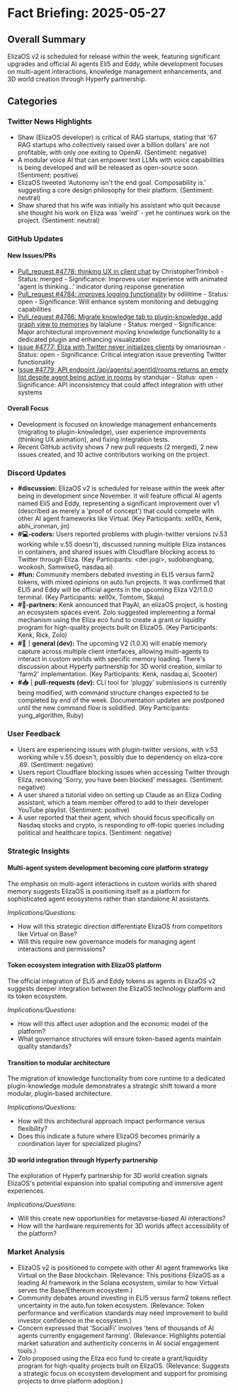 # Fact Briefing: 2025-05-27

## Overall Summary
ElizaOS v2 is scheduled for release within the week, featuring significant upgrades and official AI agents Eli5 and Eddy, while development focuses on multi-agent interactions, knowledge management enhancements, and 3D world creation through Hyperfy partnership.

## Categories

### Twitter News Highlights
- Shaw (ElizaOS developer) is critical of RAG startups, stating that '67 RAG startups who collectively raised over a billion dollars' are not profitable, with only one exiting to OpenAI. (Sentiment: negative)
- A modular voice AI that can empower text LLMs with voice capabilities is being developed and will be released as open-source soon. (Sentiment: positive)
- ElizaOS tweeted 'Autonomy isn't the end goal. Composability is.' suggesting a core design philosophy for their platform. (Sentiment: neutral)
- Shaw shared that his wife was initially his assistant who quit because she thought his work on Eliza was 'weird' - yet he continues work on the project. (Sentiment: neutral)

### GitHub Updates

#### New Issues/PRs
- [Pull_request #4778: thinking UX in client chat](https://github.com/elizaOS/eliza/pull/4778) by ChristopherTrimboli - Status: merged - Significance: Improves user experience with animated 'agent is thinking...' indicator during response generation
- [Pull_request #4784: improves logging functionality](https://github.com/elizaOS/eliza/pull/4784) by odilitime - Status: open - Significance: Will enhance system monitoring and debugging capabilities
- [Pull_request #4766: Migrate knowledge tab to plugin-knowledge, add graph view to memories](https://github.com/elizaOS/eliza/pull/4766) by lalalune - Status: merged - Significance: Major architectural improvement moving knowledge functionality to a dedicated plugin and enhancing visualization
- [Issue #4777: Eliza with Twitter never initializes clients](https://github.com/elizaOS/eliza/issues/4777) by omariosman - Status: open - Significance: Critical integration issue preventing Twitter functionality
- [Issue #4779: API endpoint /api/agents/:agentId/rooms returns an empty list despite agent being active in rooms](https://github.com/elizaOS/eliza/issues/4779) by standujar - Status: open - Significance: API inconsistency that could affect integration with other systems

#### Overall Focus
- Development is focused on knowledge management enhancements (migrating to plugin-knowledge), user experience improvements (thinking UX animation), and fixing integration tests.
- Recent GitHub activity shows 7 new pull requests (2 merged), 2 new issues created, and 10 active contributors working on the project.

### Discord Updates
- **#discussion:** ElizaOS v2 is scheduled for release within the week after being in development since November. It will feature official AI agents named Eli5 and Eddy, representing a significant improvement over v1 (described as merely a 'proof of concept') that could compete with other AI agent frameworks like Virtual. (Key Participants: xell0x, Kenk, abhi_ironman, jin)
- **#💻-coders:** Users reported problems with plugin-twitter versions (v.53 working while v.55 doesn't), discussed running multiple Eliza instances in containers, and shared issues with Cloudflare blocking access to Twitter through Eliza. (Key Participants: <der.jogi>, sudobangbang, wookosh, SamwiseG, nasdaq.ai)
- **#fun:** Community members debated investing in ELI5 versus farm2 tokens, with mixed opinions on auto.fun projects. It was confirmed that ELI5 and Eddy will be official agents in the upcoming Eliza V2/1.0.0 terminal. (Key Participants: xell0x, Tomtom, Skaju)
- **#🥇-partners:** Kenk announced that PayAI, an elizaOS project, is hosting an ecosystem spaces event. Zolo suggested implementing a formal mechanism using the Eliza eco fund to create a grant or liquidity program for high-quality projects built on ElizaOS. (Key Participants: Kenk, Rick, Zolo)
- **#💬｜general (dev):** The upcoming V2 (1.0.X) will enable memory capture across multiple client interfaces, allowing multi-agents to interact in custom worlds with specific memory loading. There's discussion about Hyperfy partnership for 3D world creation, similar to 'farm2' implementation. (Key Participants: Kenk, nasdaq.ai, Scooter)
- **#📥｜pull-requests (dev):** CLI tool for 'pluggy' submissions is currently being modified, with command structure changes expected to be completed by end of the week. Documentation updates are postponed until the new command flow is solidified. (Key Participants: yung_algorithm, Ruby)

### User Feedback
- Users are experiencing issues with plugin-twitter versions, with v.53 working while v.55 doesn't, possibly due to dependency on eliza-core .69. (Sentiment: negative)
- Users report Cloudflare blocking issues when accessing Twitter through Eliza, receiving 'Sorry, you have been blocked' messages. (Sentiment: negative)
- A user shared a tutorial video on setting up Claude as an Eliza Coding assistant, which a team member offered to add to their developer YouTube playlist. (Sentiment: positive)
- A user reported that their agent, which should focus specifically on Nasdaq stocks and crypto, is responding to off-topic queries including political and healthcare topics. (Sentiment: negative)

### Strategic Insights

#### Multi-agent system development becoming core platform strategy
The emphasis on multi-agent interactions in custom worlds with shared memory suggests ElizaOS is positioning itself as a platform for sophisticated agent ecosystems rather than standalone AI assistants.

*Implications/Questions:*
  - How will this strategic direction differentiate ElizaOS from competitors like Virtual on Base?
  - Will this require new governance models for managing agent interactions and permissions?

#### Token ecosystem integration with ElizaOS platform
The official integration of ELI5 and Eddy tokens as agents in ElizaOS v2 suggests deeper integration between the ElizaOS technology platform and its token ecosystem.

*Implications/Questions:*
  - How will this affect user adoption and the economic model of the platform?
  - What governance structures will ensure token-based agents maintain quality standards?

#### Transition to modular architecture
The migration of knowledge functionality from core runtime to a dedicated plugin-knowledge module demonstrates a strategic shift toward a more modular, plugin-based architecture.

*Implications/Questions:*
  - How will this architectural approach impact performance versus flexibility?
  - Does this indicate a future where ElizaOS becomes primarily a coordination layer for specialized plugins?

#### 3D world integration through Hyperfy partnership
The exploration of Hyperfy partnership for 3D world creation signals ElizaOS's potential expansion into spatial computing and immersive agent experiences.

*Implications/Questions:*
  - Will this create new opportunities for metaverse-based AI interactions?
  - How will the hardware requirements for 3D worlds affect accessibility of the platform?

### Market Analysis
- ElizaOS v2 is positioned to compete with other AI agent frameworks like Virtual on the Base blockchain. (Relevance: This positions ElizaOS as a leading AI framework in the Solana ecosystem, similar to how Virtual serves the Base/Ethereum ecosystem.)
- Community debates around investing in ELI5 versus farm2 tokens reflect uncertainty in the auto.fun token ecosystem. (Relevance: Token performance and verification standards may need improvement to build investor confidence in the ecosystem.)
- Concern expressed that 'SocialFi' involves 'tens of thousands of AI agents currently engagement farming'. (Relevance: Highlights potential market saturation and authenticity concerns in AI social engagement tools.)
- Zolo proposed using the Eliza eco fund to create a grant/liquidity program for high-quality projects built on ElizaOS. (Relevance: Suggests a strategic focus on ecosystem development and support for promising projects to drive platform adoption.)